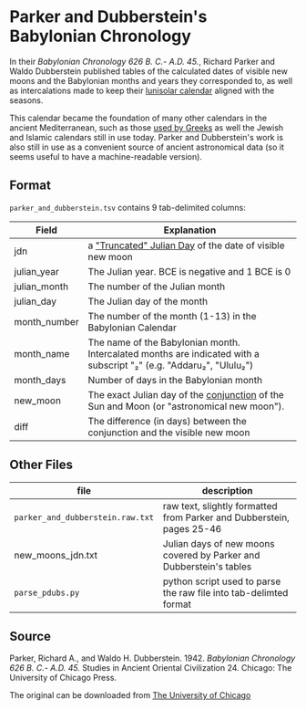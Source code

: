 # Parker and Dubberstein's Babylonian Chronology


In their _Babylonian Chronology 626 B. C.- A.D. 45._, Richard Parker and Waldo Dubberstein published tables of the calculated dates of visible new moons and the Babylonian months and years they corresponded to, as well as intercalations made to keep their [lunisolar calendar](https://en.wikipedia.org/wiki/Babylonian_calendar) aligned with the seasons.

This calendar became the foundation of many other calendars in the ancient Mediterranean, such as those [used by Greeks](https://github.com/seanredmond/heniautos) as well the Jewish and Islamic calendars still in use today. Parker and Dubberstein's work is also still in use as a convenient source of ancient astronomical data (so it seems useful to have a machine-readable version).

## Format

`parker_and_dubberstein.tsv` contains 9 tab-delimited columns:


| Field| Explanation |
| -----| ----- |
| jdn          | a ["Truncated" Julian Day](https://en.wikipedia.org/wiki/Julian_day) of the date of visible new moon |                                                                                                          
| julian_year  | The Julian year. BCE is negative and 1 BCE is 0   |                                                   
| julian_month | The number of the Julian month |
| julian_day  | The Julian day of the month |
| month_number | The number of the month (1-13) in the Babylonian Calendar |
| month_name   | The name of the Babylonian month. Intercalated months are indicated with a subscript "₂" (e.g. "Addaru₂", "Ululu₂") |
| month_days   | Number of days in the Babylonian month |
| new_moon     |	The exact Julian day of the [conjunction](https://en.wikipedia.org/wiki/Conjunction_(astronomy)) of the Sun and Moon (or "astronomical new moon"). |
| diff         | The difference (in days) between the conjunction and the visible new moon |

## Other Files

| file | description |
| ---- | ----------- |
| `parker_and_dubberstein.raw.txt` | raw text, slightly formatted from Parker and Dubberstein, pages 25-46 |
| new_moons_jdn.txt | Julian days of new moons covered by Parker and Dubberstein's tables |
| `parse_pdubs.py` | python script used to parse the raw file into tab-delimted format |

## Source

Parker, Richard A., and Waldo H. Dubberstein. 1942. _Babylonian Chronology 626 B. C.- A.D. 45._ Studies in Ancient Oriental Civilization 24. Chicago: The University of Chicago Press.

The original can be downloaded from [The University of Chicago](https://oi.uchicago.edu/research/publications/saoc/saoc-24-babylonian-chronology-626-bc-%E2%80%93-ad-45)

